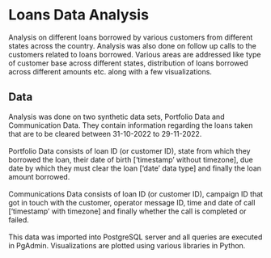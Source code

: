 # Loans Data Analysis
Analysis on different loans borrowed by various customers from different states across the country. 
Analysis was also done on follow up calls to the customers related to loans borrowed. Various areas are addressed like type of customer base 
across different states, distribution of loans borrowed across different amounts etc. 
along with a few visualizations.

## Data
Analysis was done on two synthetic data sets, Portfolio Data and Communication Data.
They contain information regarding the loans taken that are to be cleared 
between 31-10-2022 to 29-11-2022.\
\
Portfolio Data consists of loan ID (or customer ID), state from which they 
borrowed the loan, their date of birth [‘timestamp’ without timezone], due date 
by which they must clear the loan [‘date’ data type] and finally the loan amount 
borrowed.\
\
Communications Data consists of loan ID (or customer ID), campaign ID that 
got in touch with the customer, operator message ID, time and date of call 
[‘timestamp’ with timezone] and finally whether the call is completed or failed.\
\
This data was imported into PostgreSQL server and all queries are executed 
in PgAdmin. Visualizations are plotted using various libraries in Python.
